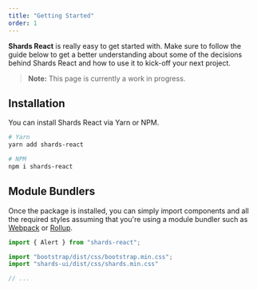```yaml
---
title: "Getting Started"
order: 1
---
```


**Shards React** is really easy to get started with. Make sure to follow the guide below to get a better understanding about some of the decisions behind Shards React and how to use it to kick-off your next project.

> **Note:** This page is currently a work in progress.

## Installation

You can install Shards React via Yarn or NPM.

```bash
# Yarn
yarn add shards-react

# NPM
npm i shards-react
```

## Module Bundlers

Once the package is installed, you can simply import components and all the required styles assuming that you're using a module bundler such as [Webpack](https://webpack.js.org/) or [Rollup](https://rollupjs.org/guide/en).


```javascript
import { Alert } from "shards-react";

import "bootstrap/dist/css/bootstrap.min.css";
import "shards-ui/dist/css/shards.min.css"

// ...
```
